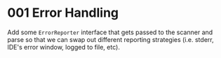 # 001 Error Handling

Add some `ErrorReporter` interface that gets passed to the scanner
and parse so that we can swap out different reporting strategies
(i.e. stderr, IDE's error window, logged to file, etc).
